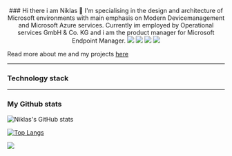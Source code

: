 <p align="center">
### Hi there i am Niklas 👋
I'm specialising in the design and architecture of Microsoft environments with main emphasis on Modern Devicemanagement and Microsoft Azure services.
Currently im employed by Operational services GmbH & Co. KG and i am the product manager for Microsoft Endpoint Manager.


<img src="https://badges.pufler.dev/visits/niklasrast/niklasrast"/> 
<img src="https://badges.pufler.dev/years/niklasrast"/>
<img src="https://badges.pufler.dev/repos/niklasrast"/>
<img src="https://badges.pufler.dev/commits/monthly/niklasrast" />

Read more about me and my projects [here](https://niklasrast.github.io/)
<hr>

### Technology stack

<hr>

### My Github stats

![Niklas's GitHub stats](https://github-readme-stats.vercel.app/api?username=niklasrast&show_icons=true&theme=react&hide=stars,prs,contribs)


[![Top Langs](https://github-readme-stats.vercel.app/api/top-langs/?username=niklasrast&layout=compact&theme=react)](https://github.com/niklasrast/github-readme-stats)

![](https://komarev.com/ghpvc/?username=niklasrast&label=PROFILE+VIEWS)

</p>
<!--
**niklasrast/niklasrast** is a ✨ _special_ ✨ repository because its `README.md` (this file) appears on your GitHub profile.

Here are some ideas to get you started:

- 🔭 I’m currently working on amazing stuff for Microsoft Intune and Windows 10 Management
- 🌱 I’m currently learning ...
- 👯 I’m looking to collaborate on ...
- 🤔 I’m looking for help with ...
- 💬 Ask me about ...
- 📫 How to reach me: ...
- 😄 Pronouns: ...
- ⚡ Fun fact: ...
-->
